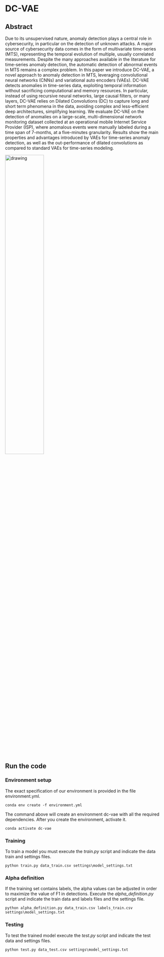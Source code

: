 # DC-VAE
## Abstract
Due to its unsupervised nature, anomaly detection plays a central role in cybersecurity, in particular on the detection of unknown attacks. A major source of cybersecurity data comes in the form of multivariate time-series (MTS), representing the temporal evolution of multiple, usually correlated measurements. Despite the many approaches available in the literature for time-series anomaly detection, the automatic detection of abnormal events in MTS remains a complex problem. In this paper we introduce DC-VAE, a novel approach to anomaly detection in MTS, leveraging convolutional neural networks (CNNs) and variational auto encoders (VAEs). DC-VAE detects anomalies in time-series data, exploiting temporal information without sacrificing computational and memory resources. In particular, instead of using recursive neural networks, large causal filters, or many layers, DC-VAE relies on Dilated Convolutions (DC) to capture long and short term phenomena in the data, avoiding complex and less-efficient deep architectures, simplifying learning. We evaluate DC-VAE on the detection of anomalies on a large-scale, multi-dimensional network monitoring dataset collected at an operational mobile Internet Service Provider (ISP), where anomalous events were manually labeled during a time span of 7-months, at a five-minutes granularity. Results show the main properties and advantages introduced by VAEs for time-series anomaly detection, as well as the out-performance of dilated convolutions as compared to standard VAEs for time-series modeling.

<img src="https://user-images.githubusercontent.com/68783507/167413824-7687137a-1480-4640-8c6a-733676f2847e.gif" alt="drawing" width="50%" height="50%"/>

## Run the code 
### Environment setup
The exact specification of our environment is provided in the file environment.yml.

`conda env create -f environment.yml`

The command above will create an environment dc-vae with all the required dependencies. 
After you create the environment, activate it.

`conda activate dc-vae`

### Training
To train a model you must execute the *train.py* script and indicate the data train and settings files.

`python train.py data_train.csv settings\model_settings.txt`

### Alpha definition
If the training set contains labels, the alpha values can be adjusted in order to maximize the value of F1 in detections. Execute the *alpha_definition.py* script and indicate the train data and labels files and the settings file.

`python alpha_definition.py data_train.csv labels_train.csv settings\model_settings.txt`

### Testing
To test the trained model execute the *test.py* script and indicate the test data and settings files.

`python test.py data_test.csv settings\model_settings.txt`
